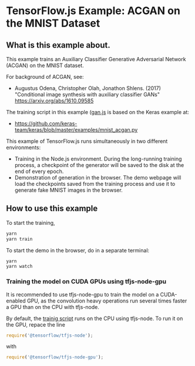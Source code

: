 # TensorFlow.js Example: ACGAN on the MNIST Dataset

## What is this example about.

This example trains an Auxiliary Classifier Generative Adversarial Network
(ACGAN) on the MNIST dataset.

For background of ACGAN, see:
 - Augustus Odena, Christopher Olah, Jonathon Shlens. (2017) "Conditional
   image synthesis with auxiliary classifier GANs"
   https://arxiv.org/abs/1610.09585

The training script in this example ([gan.js](./gan.js) is based on the Keras
example at:
  - https://github.com/keras-team/keras/blob/master/examples/mnist_acgan.py

This example of TensorFlow.js runs simultaneously in two different environments:
 - Training in the Node.js environment. During the long-running training process,
   a checkpoint of the generator will be saved to the disk at the end of every
   epoch.
 - Demonstration of generation in the browser. The demo webpage will load
   the checkpoints saved from the training process and use it to generate
   fake MNIST images in the browser.
 
## How to use this example

To start the training,
 
```sh
yarn
yarn train
```
 
To start the demo in the browser, do in a separate terminal:
 
```sh
yarn
yarn watch
```

### Training the model on CUDA GPUs using tfjs-node-gpu
 
It is recommended to use tfjs-node-gpu to train the model on a CUDA-enabled GPU,
as the convolution heavy operations run several times faster a GPU than on the
CPU with tfjs-node.

By default, the [trainig script](./gan.js) runs on the CPU using tfjs-node. To
run it on the GPU, repace the line 

```js
require('@tensorflow/tfjs-node');
```

with

```js
require('@tensorflow/tfjs-node-gpu');
```
